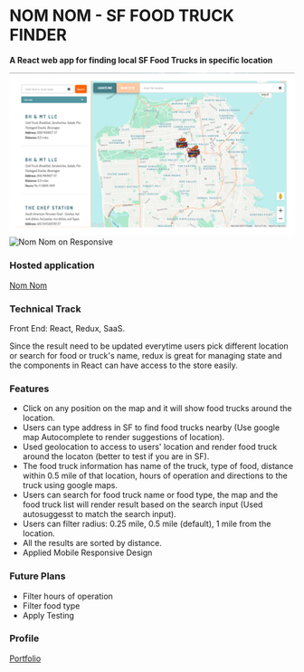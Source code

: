 # NOM NOM - SF FOOD TRUCK FINDER

**A React web app for finding local SF Food Trucks in specific location**

![Nom Nom  on Desktop](app-big.png)
![Nom Nom  on Responsive](app-small.png)

### Hosted application

[Nom Nom](https://nom-nom-baa86.firebaseapp.com/)

### Technical Track

Front End: React, Redux, SaaS.

Since the result need to be updated everytime users pick different location or search for food or truck's name, redux is great for managing state and the components in React can have access to the store easily.

### Features

* Click on any position on the map and it will show food trucks around the location.
* Users can type address in SF to find food trucks nearby (Use google map Autocomplete to render suggestions of location).
* Used geolocation to access to users' location and render food truck around the locaton (better to test if you are in SF).
* The food truck information has name of the truck, type of food, distance within 0.5 mile of that location, hours of operation and directions to the truck using google maps.
* Users can search for food truck name or food type, the map and the food truck list will render result based on the search input (Used autosuggesst to match the search input).
* Users can filter radius: 0.25 mile, 0.5 mile (default), 1 mile from the location.
* All the results are sorted by distance.
* Applied Mobile Responsive Design

### Future Plans

* Filter hours of operation
* Filter food type
* Apply Testing

### Profile

[Portfolio](http://www.linhhuynh.net/)
